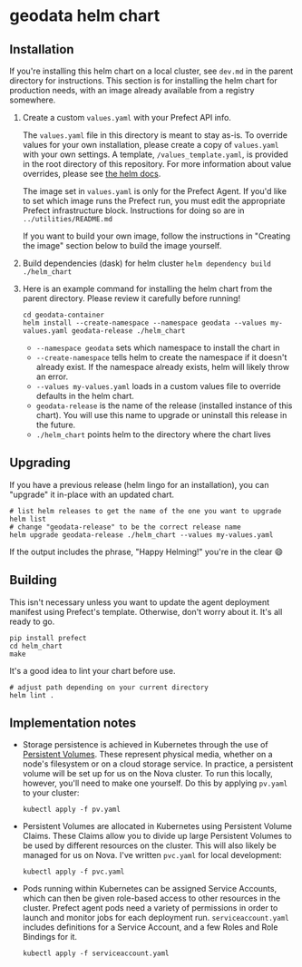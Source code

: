 # geodata helm chart

## Installation

If you're installing this helm chart on a local cluster, see `dev.md` in the parent directory for instructions.
This section is for installing the helm chart for production needs, with an image already available from a registry somewhere.

1. Create a custom `values.yaml` with your Prefect API info.

   The `values.yaml` file in this directory is meant to stay as-is.
   To override values for your own installation, please create a copy of `values.yaml` with your own settings.
   A template, `/values_template.yaml`, is provided in the root directory of this repository.
   For more information about value overrides, please see [the helm docs](https://helm.sh/docs/chart_template_guide/values_files/).

   The image set in `values.yaml` is only for the Prefect Agent.
   If you'd like to set which image runs the Prefect run, you must edit the appropriate Prefect infrastructure block.
   Instructions for doing so are in `../utilities/README.md`

   If you want to build your own image, follow the instructions in "Creating the image" section below to build the image yourself.

2. Build dependencies (dask) for helm cluster
   `helm dependency build ./helm_chart`

3. Here is an example command for installing the helm chart from the parent directory.
   Please review it carefully before running!
   ```shell
   cd geodata-container
   helm install --create-namespace --namespace geodata --values my-values.yaml geodata-release ./helm_chart
   ```
   - `--namespace geodata` sets which namespace to install the chart in
   - `--create-namespace` tells helm to create the namespace if it doesn't already exist. If the namespace already exists, helm will likely throw an error.
   - `--values my-values.yaml` loads in a custom values file to override defaults in the helm chart.
   - `geodata-release` is the name of the release (installed instance of this chart). You will use this name to upgrade or uninstall this release in the future.
   - `./helm_chart` points helm to the directory where the chart lives


## Upgrading

If you have a previous release (helm lingo for an installation), you can "upgrade" it in-place with an updated chart.
```shell
# list helm releases to get the name of the one you want to upgrade
helm list
# change "geodata-release" to be the correct release name
helm upgrade geodata-release ./helm_chart --values my-values.yaml
```
If the output includes the phrase, "Happy Helming!" you're in the clear :smile:


## Building

This isn't necessary unless you want to update the agent deployment manifest using Prefect's template.
Otherwise, don't worry about it. It's all ready to go.
```shell
pip install prefect
cd helm_chart
make
```

It's a good idea to lint your chart before use.
```shell
# adjust path depending on your current directory
helm lint .
```


## Implementation notes

- Storage persistence is achieved in Kubernetes through the use of [Persistent Volumes](https://kubernetes.io/docs/concepts/storage/persistent-volumes/).
  These represent physical media, whether on a node's filesystem or on a cloud storage service.
  In practice, a persistent volume will be set up for us on the Nova cluster.
  To run this locally, however, you'll need to make one yourself.
  Do this by applying `pv.yaml` to your cluster:
  ```shell
  kubectl apply -f pv.yaml
  ```

- Persistent Volumes are allocated in Kubernetes using Persistent Volume Claims.
  These Claims allow you to divide up large Persistent Volumes to be used by different resources on the cluster.
  This will also likely be managed for us on Nova.
  I've written `pvc.yaml` for local development:
  ```shell
  kubectl apply -f pvc.yaml
  ```

- Pods running within Kubernetes can be assigned Service Accounts, which can then be given role-based access to other resources in the cluster.
  Prefect agent pods need a variety of permissions in order to launch and monitor jobs for each deployment run.
  `serviceaccount.yaml` includes definitions for a Service Account, and a few Roles and Role Bindings for it.
  ```shell
  kubectl apply -f serviceaccount.yaml
  ```
